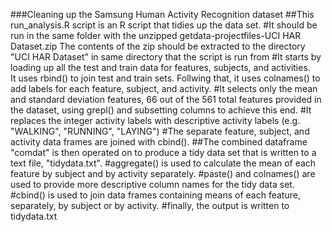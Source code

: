 ###Cleaning up the Samsung Human Activity Recognition dataset
##This run_analysis.R script is an R script that tidies up the data set.
#It should be run in the same folder with the unzipped getdata-projectfiles-UCI HAR Dataset.zip
The contents of the zip should be extracted to the directory "UCI HAR Dataset" in same directory that the script is run from
#It starts by loading up all the test and train data for features, subjects, and activities.  
It uses rbind() to join test and train sets.  Follwing that, it uses colnames() to add labels for each feature, subject, and activity.
#It selects only the mean and standard deviation features, 66 out of the 561 total features provided in the dataset, using grepl() and subsetting columns to achieve this end.
#It replaces the integer activity labels with descriptive activity labels (e.g. "WALKING", "RUNNING", "LAYING")
#The separate feature, subject, and activity data frames are joined with cbind().
##The combined dataframe "comdat" is then operated on to produce a tidy data set that is written to a text file, "tidydata.txt".
#aggregate() is used to calculate the mean of each feature by subject and by activity separately.
#paste() and colnames() are used to provide more descriptive column names for the tidy data set.
#cbind() is used to join data frames containing means of each feature, separately, by subject or by activity.
#finally, the output is written to tidydata.txt